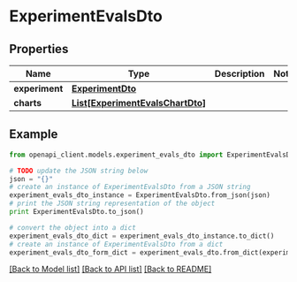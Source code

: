 # ExperimentEvalsDto


## Properties

Name | Type | Description | Notes
------------ | ------------- | ------------- | -------------
**experiment** | [**ExperimentDto**](ExperimentDto.md) |  | 
**charts** | [**List[ExperimentEvalsChartDto]**](ExperimentEvalsChartDto.md) |  | 

## Example

```python
from openapi_client.models.experiment_evals_dto import ExperimentEvalsDto

# TODO update the JSON string below
json = "{}"
# create an instance of ExperimentEvalsDto from a JSON string
experiment_evals_dto_instance = ExperimentEvalsDto.from_json(json)
# print the JSON string representation of the object
print ExperimentEvalsDto.to_json()

# convert the object into a dict
experiment_evals_dto_dict = experiment_evals_dto_instance.to_dict()
# create an instance of ExperimentEvalsDto from a dict
experiment_evals_dto_form_dict = experiment_evals_dto.from_dict(experiment_evals_dto_dict)
```
[[Back to Model list]](../README.md#documentation-for-models) [[Back to API list]](../README.md#documentation-for-api-endpoints) [[Back to README]](../README.md)


